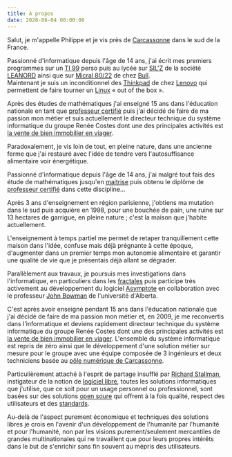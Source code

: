 ```yaml
---
title: À propos
date: 2020-06-04 00:00:00
---
```


Salut, je m'appelle Philippe et je vis près de
[Carcassonne](https://en.wikipedia.org/wiki/Carcassonne) dans le sud de la France.


Passionné d'informatique depuis l'âge de 14 ans, j'ai écrit mes premiers programmes sur un
[TI 99](https://fr.wikipedia.org/wiki/TI-99/4A) perso puis au lycée sur [SIL'Z](silz.jpg) de la société [LEANORD](http://www.ti99.com/exelvision/website/index.php?page=leanord-sil-z-16)
ainsi que sur [Micral 80/22](https://www.old-computers.com/museum/computer.asp?st=1&c=338) de chez
[Bull](https://fr.wikipedia.org/wiki/Bull_(entreprise)).  
Maintenant je suis un inconditionnel des [Thinkpad](https://www.lenovo.com/fr/fr/thinkpad) de chez [Lenovo](https://fr.wikipedia.org/wiki/Lenovo)
qui permettent de faire tourner un [Linux](https://www.thinkwiki.org/wiki/ThinkWiki) « out of the box ».

Après des études de mathématiques j'ai enseigné 15 ans dans l'éducation nationale en tant que
[professeur certifié](https://fr.wikipedia.org/wiki/Professeur_certifi%C3%A9) puis j'ai décidé de
faire de ma passion mon métier et suis actuellement le directeur technique du système informatique
du groupe Renée Costes dont une des principales activités est [la vente de bien immobilier en viager](https://www.costes-viager.com/).

Paradoxalement, je vis loin de tout, en pleine nature, dans une ancienne ferme que j'ai restauré
avec l'idée de tendre vers l'autosuffisance alimentaire voir énergétique.

Passionné d'informatique depuis l'âge de 14 ans, j'ai malgré tout fais des étude de mathématiques
jusqu'en [maitrise](https://fr.wikipedia.org/wiki/Ma%C3%AEtrise_universitaire) puis obtenu le
diplôme de [professeur certifié](https://fr.wikipedia.org/wiki/Professeur_certifi%C3%A9) dans cette
discipline…

Après 3 ans d'enseignement en région parisienne, j'obtiens ma mutation dans le sud puis acquière
en 1998, pour une bouchée de pain, une ruine sur 13 hectares de garrigue, en pleine nature ; c'est
la maison que j'habite actuellement.

L'enseignement à temps partiel me permet de retaper tranquillement cette maison dans l'idée,
confuse mais déjà prégnante à cette époque, d'augmenter dans un premier temps mon autonomie
alimentaire et garantir une qualité de vie que je présentais déjà allant se dégrader.

Parallèlement aux travaux, je poursuis mes investigations dans l'informatique, en particuliers dans
les [fractales](https://fr.wikipedia.org/wiki/Fractale) puis participe très activement au
développement du logiciel [Asymptote](/asymptote) en collaboration avec le professeur
[John Bowman](https://www.math.ualberta.ca/~bowman/) de l'université d'Alberta.

C'est après avoir enseigné pendant 15 ans dans l'éducation nationale que j'ai décidé de faire de ma
passion mon métier et, en 2009, je me reconvertis dans l'informatique et deviens rapidement
directeur technique du système informatique du groupe Renée Costes dont une des principales activités
est [la vente de bien immobilier en viager](https://www.costes-viager.com/). 
L'ensemble du système informatique est repris de zéro ainsi que le développement d'une solution
métier sur mesure pour le groupe avec une équipe composée de 3 ingénieurs et deux techniciens basée
au [pôle numérique de Carcassonne](https://www.carcassonne-agglo.fr/fr/dossiers-valorises/r-mine-un-reseau-numerique-pour-entreprendre.html).

Particulièrement attaché à l'esprit de partage insufflé par
[Richard Stallman](http://fr.wikipedia.org/wiki/Richard_Stallman), instigateur de la notion de
[logiciel libre](http://fr.wikipedia.org/wiki/Logiciel_libre), toutes les solutions informatiques que j'utilise,
que ce soit pour un usage personnel ou professionnel, sont basées sur des solutions
[open soure](http://fr.wikipedia.org/wiki/Open_source) qui offrent à la fois qualité, respect
des utilisateurs et des [standards](http://fr.wikipedia.org/wiki/Format_ouvert).

Au-delà de l'aspect purement économique et techniques des solutions libres je crois en l'avenir d'un
développement de l'humanité par l'humanité et pour l'humanité, non par les visions purement/seulement
mercantiles de grandes multinationales qui ne travaillent que pour leurs propres intérêts dans le
but de s'enrichir sans fin souvent au mépris des utilisateurs.

